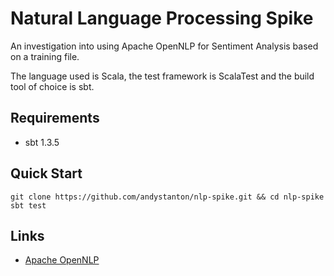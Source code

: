 # Natural Language Processing Spike

An investigation into using Apache OpenNLP for Sentiment Analysis based on a training file.

The language used is Scala, the test framework is ScalaTest and the build tool of choice is sbt. 

## Requirements

* sbt 1.3.5

## Quick Start

```
git clone https://github.com/andystanton/nlp-spike.git && cd nlp-spike
sbt test
```

## Links

* [Apache OpenNLP](http://opennlp.apache.org/)
